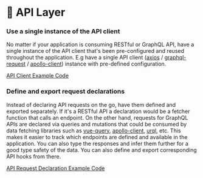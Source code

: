 # 📡 API Layer

### Use a single instance of the API client

No matter if your application is consuming RESTful or GraphQL API, have a single instance of the API client that's been pre-configured and reused throughout the application. E.g have a single API client ([axios](https://github.com/axios/axios) / [graphql-request](https://github.com/prisma-labs/graphql-request) / [apollo-client](https://www.apollographql.com/docs/react/)) instance with pre-defined configuration.

[API Client Example Code](../src/lib/axios.ts)

### Define and export request declarations

Instead of declaring API requests on the go, have them defined and exported separately. If it's a RESTful API a declaration would be a fetcher function that calls an endpoint. On the other hand, requests for GraphQL APIs are declared via queries and mutations that could be consumed by data fetching libraries such as [vue-query](https://vue-query.vercel.app/), [apollo-client](https://apollo.vuejs.org/), [urql](https://formidable.com/open-source/urql/), etc. This makes it easier to track which endpoints are defined and available in the application. You can also type the responses and infer them further for a good type safety of the data. You can also define and export corresponding API hooks from there.

[API Request Declaration Example Code](../src/features/discussions/api/getDiscussions.ts)
